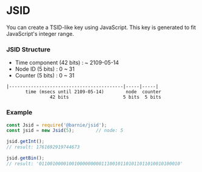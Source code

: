 # JSID
 You can create a TSID-like key using JavaScript. This key is generated to fit JavaScript's integer range.

### JSID Structure

- Time component (42 bits) : ~ 2109-05-14
- Node ID (5 bits) : 0 ~ 31
- Counter (5 bits) : 0 ~ 31
 
```
|------------------------------------------|-----|-----|
       time (msecs until 2109-05-14)        node  counter
                42 bits                    5 bits  5 bits
```

### Example
```js
const Jsid = require('@barnie/jsid');
const jsid = new Jsid(5);        // node: 5

jsid.getInt();
// result: 1761692919744673

jsid.getBin();
// result: '0110010000100100000000011100101101011011010010100010'
```
